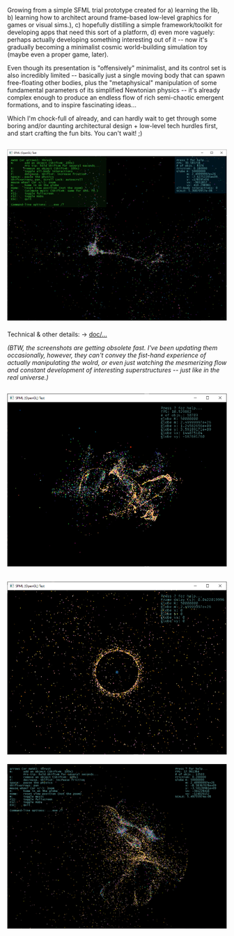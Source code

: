 Growing from a simple SFML trial prototype created for a) learning the lib,
b) learning how to architect around frame-based low-level graphics for games
or visual sims.), c) hopefully distilling a simple framework/toolkit for
developing apps that need this sort of a platform, d) even more vaguely:
perhaps actually developing something interesting out of it -- now it's
gradually becoming a minimalist cosmic world-building simulation toy (maybe
even a proper game, later).

Even though its presentation is "offensively" minimalist, and its control
set is also incredibly limited -- basically just a single moving body that
can spawn free-floating other bodies, plus the "metaphysical" manipulation
of some fundamental parameters of its simplified Newtonian physics -- it's
already complex enough to produce an endless flow of rich semi-chaotic
emergent formations, and to inspire fascinating ideas...

Which I'm chock-full of already, and can hardly wait to get through some
boring and/or daunting architectural design + low-level tech hurdles first,
and start crafting the fun bits. You can't wait! ;)

![screenshot](asset/image/screenshot/8k1.png)
------------------------------------------------------------------------------

Technical & other details: -> [doc/...](doc/)


_(BTW, the screenshots are getting obsolete fast. I've been updating them 
occasionally, however, they can't convey the fist-hand experience of actually
manipulating the wolrd, or even just watching the mesmerizing flow and constant
development of interesting superstructures -- just like in the real universe.)_

![screenshot](asset/image/screenshot/screenshot_10k_low_friction.png)
------------------------------------------------------------------------------
![screenshot](asset/image/screenshot/screenshot_5000_void_sphere_zoomout_1.png)
------------------------------------------------------------------------------
![screenshot](asset/image/screenshot/13k-vari-friction-1024.png)
